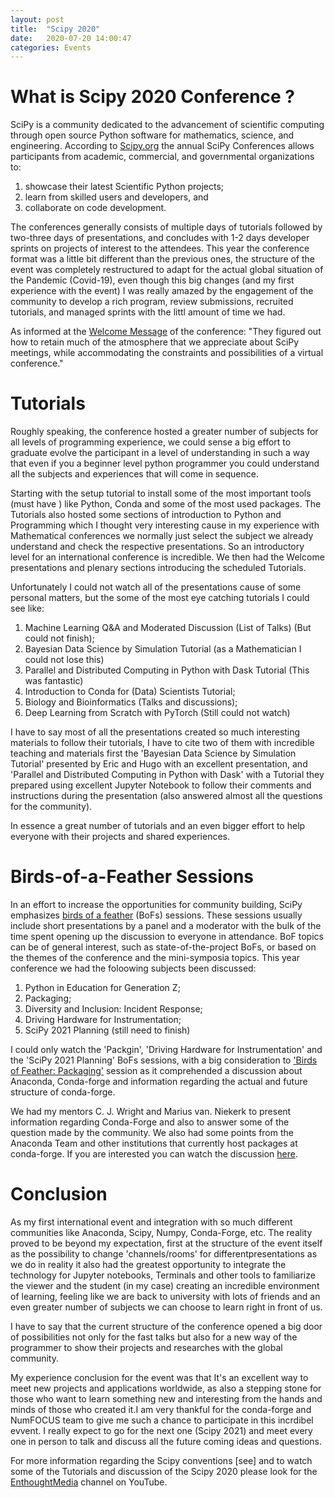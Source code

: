 ```yaml
---
layout: post
title:  "Scipy 2020"
date:   2020-07-20 14:00:47
categories: Events
---
```


# What is Scipy 2020 Conference ?
SciPy is a community dedicated to the advancement of scientific computing through open source Python software for mathematics, science, and engineering. According to [Scipy.org](https://conference.scipy.org/index.html) the annual SciPy Conferences allows participants from academic, commercial, and governmental organizations to:
  1. showcase their latest Scientific Python projects;
  2. learn from skilled users and developers, and
  3. collaborate on code development.

The conferences generally consists of multiple days of tutorials followed by two-three days of presentations, and concludes with 1-2 days developer sprints on projects of interest to the attendees.
  This year the conference format was a little bit different than the previous ones, the structure of the event was completely restructured to adapt for the actual global situation of the Pandemic (Covid-19), even though this big changes (and my first experience with the event) I was really amazed by the engagement of the community to develop a rich program, review submissions, recruited tutorials, and managed sprints with the littl amount of time we had.
  
  As informed at the [Welcome Message](https://www.scipy2020.scipy.org/welcomemessage) of the conference: "They figured out how to retain much of the atmosphere that we appreciate about SciPy meetings, while accommodating the constraints and possibilities of a virtual conference."
    
# Tutorials
  Roughly speaking, the conference hosted a greater number of subjects for all levels of programming experience, we could sense a big effort to graduate evolve the participant in a level of understanding in such a way that even if you a beginner level python programmer you could understand all the subjects and experiences that will come in sequence.
  
  Starting with the setup tutorial to install some of the most important tools (must have ) like Python, Conda and some of the most used packages. The Tutorials also hosted some sections of introduction to Python and Programming which I thought very interesting cause in my experience with Mathematical conferences we normally just select the subject we already understand and check the respective presentations. So an introductory level for an international conference is incredible.
  We then had the Welcome presentations and plenary sections introducing the scheduled Tutorials.
  
  Unfortunately I could not watch all of the presentations cause of some personal matters, but the some of the most eye catching tutorials I could see like:
  1. Machine Learning Q&A and Moderated Discussion (List of Talks) (But could not finish);
  2. Bayesian Data Science by Simulation Tutorial (as a Mathematician I could not lose this)
  3. Parallel and Distributed Computing in Python with Dask Tutorial (This was fantastic)
  4. Introduction to Conda for (Data) Scientists Tutorial;
  5. Biology and Bioinformatics (Talks and discussions);
  6. Deep Learning from Scratch with PyTorch (Still could not watch)
  
  I have to say most of all the presentations created so much interesting materials to follow their tutorials, I have to cite two of them with incredible teaching and materials first the 'Bayesian Data Science by Simulation Tutorial' presented by Eric and Hugo with an excellent presentation, and 'Parallel and Distributed Computing in Python with Dask' with a Tutorial they prepared using excellent Jupyter Notebook to follow their comments and instructions during the presentation (also answered almost all the questions for the community).
 
 In essence a great number of tutorials and an even bigger effort to help everyone with their projects and shared experiences.
 
# Birds-of-a-Feather Sessions
  In an effort to increase the opportunities for community building, SciPy emphasizes [birds of a feather](https://www.scipy2020.scipy.org/bof-sessions) (BoFs) sessions. These sessions usually include short presentations by a panel and a moderator with the bulk of the time spent opening up the discussion to everyone in attendance. BoF topics can be of general interest, such as state-of-the-project BoFs, or based on the themes of the conference and the mini-symposia topics.
  This year conference we had the foloowing subjects been discussed:
  1. Python in Education for Generation Z;
  2. Packaging;
  3. Diversity and Inclusion: Incident Response;
  4. Driving Hardware for Instrumentation;
  5. SciPy 2021 Planning (still need to finish)
  
  I could only watch the 'Packgin', 'Driving Hardware for Instrumentation' and the 'SciPy 2021 Planning' BoFs sessions, with a big consideration to ['Birds of Feather: Packaging'](https://conda-forge.org/blog/posts/2020-07-06-scipy-bof/) session as it comprehended a discussion about Anaconda, Conda-forge and information regarding the actual and future structure of conda-forge.
  
  We had my mentors C. J. Wright and Marius van. Niekerk to present information regarding Conda-Forge and also to answer some of the question made by the community. We also had some points from the Anaconda Team and other institutions that currently host packages at conda-forge. If you are interested you can watch the discussion [here](https://www.youtube.com/watch?v=lF1DjJ5yWLw).
  
# Conclusion
  As my first international event and integration with so much different communities like Anaconda, Scipy, Numpy, Conda-Forge, etc. The reality proved to be beyond my expectation, first at the structure of the event itself as the possibility to change 'channels/rooms' for differentpresentations as we do in reality it also had the greatest opportunity to integrate the technology for Jupyter notebooks, Terminals and other tools to familiarize the viewer and the student (in my case) creating an incredible environment of learning, feeling like we are back to university with lots of friends and an even greater number of subjects we can choose to learn right in front of us. 
  
  I have to say that the current structure of the conference opened a big door of possibilities not only for the fast talks but also for a new way of the programmer to show their projects and researches with the global community.
  
 My experience conclusion for the event was that It's an excellent way to meet new projects and applications worldwide, as also a stepping stone for those who want to learn something new and interesting from the hands and minds of those who created it.I am very thankful for the conda-forge and NumFOCUS team to give me such a chance to participate in this incrdibel evvent.  I really expect to go for the next one (Scipy 2021) and meet every one in person to talk and discuss all the future coming ideas and questions.
 
 For more information regarding the Scipy conventions [see] and to watch some of the Tutorials and discussion of the Scipy 2020 please look for the [EnthoughtMedia](https://www.youtube.com/user/EnthoughtMedia) channel on YouTube.
